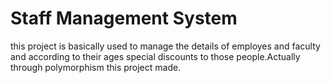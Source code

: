 # Staff Management System
this project is basically used to manage the details of employes and faculty and according to their ages special discounts to those people.Actually through polymorphism this project made.
 
